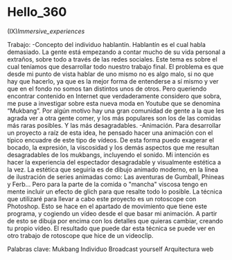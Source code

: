 # Hello_360
(IX)_Immersive_experiences_

Trabajo:
-Concepto del individuo hablantín. 
Hablantín es el cual habla demasiado. La gente está empezando a contar mucho de su vida personal a extraños, sobre todo a través de las redes sociales. Este tema es sobre el cual teníamos que desarrollar todo nuestro trabajo final. El problema es que desde mi punto de vista hablar de uno mismo no es algo malo, si no que hay que hacerlo, ya que es la mejor forma de entenderse a sí mismo y ver que en el fondo no somos tan distintos unos de otros. Pero queriendo encontrar contenido en Internet que verdaderamente considero que sobra, me puse a investigar sobre esta nueva moda en Youtube que se denomina “Mukbang”. Por algún motivo hay una gran comunidad de gente a la que les agrada ver a otra gente comer, y los más populares son los de las comidas más raras posibles. Y las más desagradables.
-Animación.
Para desarrollar un proyecto a raíz de esta idea, he pensado hacer una animación con el típico encuadre de este tipo de vídeos. De esta forma puedo exagerar el bocado, la expresión, la viscosidad y los demás aspectos que me resultan desagradables de los mukbangs, incluyendo el sonido. Mi intención es hacer la experiencia del espectador desagradable y visualmente estética a la vez. 
La estética que seguiría es de dibujo animado moderno, en la línea de ilustración de series animadas como: Las aventuras de Gumball, Phineas y Ferb… Pero para la parte de la comida o "mancha" viscosa tengo en mente incluir un efecto de glich para que resalte todo lo posible. 
La técnica que utilizaré para llevar a cabo este proyecto es un rotoscope con Photoshop. Esto se hace en el apartado de movimiento que tiene este programa, y cogiendo un vídeo desde el que basar mi animación. A partir de esto se dibuja por encima con los detalles que quieras cambiar, creando tu propio vídeo. El resultado que puede dar esta técnica se puede ver en otro trabajo de rotoscope que hice de un videoclip.

Palabras clave:
Mukbang
Individuo
Broadcast yourself
Arquitectura web
